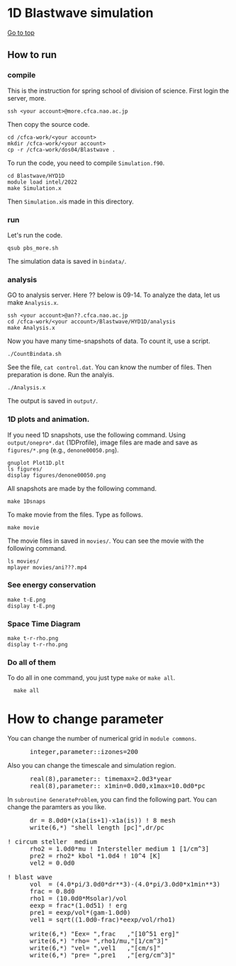 # 1D Blastwave simulation

[Go to top](../README.md)  

## How to run

### compile 
This is the instruction for spring school of division of science. First login the server, more.

    ssh <your account>@more.cfca.nao.ac.jp
    
Then copy the source code.

    cd /cfca-work/<your account>
    mkdir /cfca-work/<your account>
    cp -r /cfca-work/dos04/Blastwave .
To run the code, you need to compile `Simulation.f90`.
    
    cd Blastwave/HYD1D
    module load intel/2022
    make Simulation.x
    
Then `Simulation.x`is made in this directory.

### run
Let's run the code.
    
    qsub pbs_more.sh
    
The simulation data is saved in `bindata/`.

### analysis
GO to analysis server. Here ?? below is 09-14. To analyze the data, let us make `Analysis.x`.
    
    ssh <your account>@an??.cfca.nao.ac.jp
    cd /cfca-work/<your account>/Blastwave/HYD1D/analysis
    make Analysis.x
    
Now you have many time-snapshots of data. To count it, use a script.
    
    ./CountBindata.sh
   
See the file, `cat control.dat`. You can know the number of files.
Then preparation is done. Run the analyis.
    
    ./Analysis.x
    
The output is saved in `output/`.
### 1D plots and animation.
If you need 1D snapshots, use the following command. Using `output/onepro*.dat` (1DProfile), image files are made and save as `figures/*.png` (e.g., `denone00050.png`).
    
    gnuplot Plot1D.plt
    ls figures/
    display figures/denone00050.png
    
All snapshots are made by the following command. 
    
    make 1Dsnaps
   
To make movie from the files. Type as follows.

    make movie
   
The movie files in saved in `movies/`. You can see the movie with the following command.

    ls movies/
    mplayer movies/ani???.mp4
   
### See energy conservation

    make t-E.png
    display t-E.png
    
### Space Time Diagram

    make t-r-rho.png
    display t-r-rho.png
    
### Do all of them
To do all in one command, you just type `make` or `make all`.
   
      make all
      
# How to change parameter
You can change the number of numerical grid in  `module commons`.
<pre>
      integer,parameter::izones=200
</pre>
Also you can change the timescale and simulation region.
<pre>
      real(8),parameter:: timemax=2.0d3*year
      real(8),parameter:: x1min=0.0d0,x1max=10.0d0*pc
</pre>
In `subroutine GenerateProblem`, you can find the following part.
You can change the paramters as you like.

<pre>
      dr = 8.0d0*(x1a(is+1)-x1a(is)) ! 8 mesh
      write(6,*) "shell length [pc]",dr/pc

! circum steller  medium
      rho2 = 1.0d0*mu ! Intersteller medium 1 [1/cm^3]
      pre2 = rho2* kbol *1.0d4 ! 10^4 [K]
      vel2 = 0.0d0

! blast wave
      vol  = (4.0*pi/3.0d0*dr**3)-(4.0*pi/3.0d0*x1min**3)
      frac = 0.8d0
      rho1 = (10.0d0*Msolar)/vol
      eexp = frac*(1.0d51) ! erg
      pre1 = eexp/vol*(gam-1.0d0)  
      vel1 = sqrt((1.0d0-frac)*eexp/vol/rho1)

      write(6,*) "Eex= ",frac   ,"[10^51 erg]"
      write(6,*) "rho= ",rho1/mu,"[1/cm^3]"
      write(6,*) "vel= ",vel1   ,"[cm/s]"
      write(6,*) "pre= ",pre1   ,"[erg/cm^3]"
</pre>

